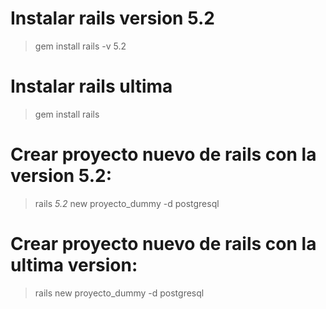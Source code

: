 # Instalar rails version 5.2
> gem install rails -v 5.2

# Instalar rails ultima
> gem install rails

# Crear proyecto nuevo de rails con la version 5.2:
> rails _5.2_ new proyecto_dummy -d postgresql

# Crear proyecto nuevo de rails con la ultima version:
> rails new proyecto_dummy -d postgresql
